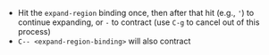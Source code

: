 - Hit the `expand-region` binding once, then after that hit (e.g., `'`) to continue expanding, or `-` to contract (use `C-g` to cancel out of this process)
- `C-- <expand-region-binding>` will also contract
